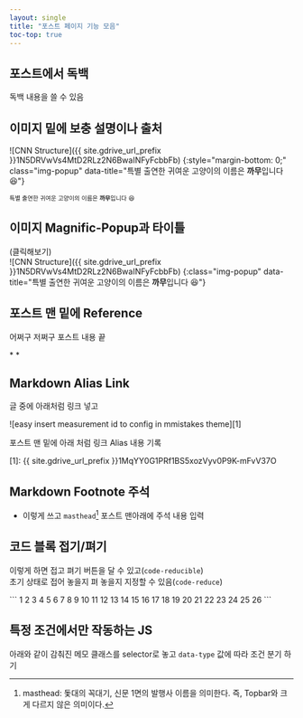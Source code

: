 ```yaml
---
layout: single
title: "포스트 페이지 기능 모음"
toc-top: true
---
```

## 포스트에서 독백

<div class="md-monologue" markdown=1>
독백 내용을 쓸 수 있음
</div>

## 이미지 밑에 보충 설명이나 출처

![CNN Structure]({{ site.gdrive_url_prefix }}1N5DRVwVs4MtD2RLz2N6BwaINFyFcbbFb)
{:style="margin-bottom: 0;" class="img-popup" data-title="특별 출연한 귀여운 고양이의 이름은 <strong>까무</strong>입니다 😆"}
<div style="font-size: .75em;" markdown=1>
특별 출연한 귀여운 고양이의 이름은 <strong>까무</strong>입니다 😆
</div>

## 이미지 Magnific-Popup과 타이틀

(클릭해보기)<br/>
![CNN Structure]({{ site.gdrive_url_prefix }}1N5DRVwVs4MtD2RLz2N6BwaINFyFcbbFb)
{:class="img-popup" data-title="특별 출연한 귀여운 고양이의 이름은 <strong>까무</strong>입니다 😆"}

## 포스트 맨 밑에 Reference

어쩌구 저쩌구 포스트 내용 끝

<div class="md-reference" markdown=1>
* <https://towardsdatascience.com/a-comprehensive-introduction-to-different-types-of-convolutions-in-deep-learning-669281e58215#:~:text=A%20%E2%80%9CKernel%E2%80%9D%20refers%20to%20a,is%20a%20collection%20of%20kernels.>
* <http://taewan.kim/post/cnn/>
</div>

## Markdown Alias Link

글 중에 아래처럼 링크 넣고

![easy insert measurement id to config in mmistakes theme][1]

포스트 맨 밑에 아래 처럼 링크 Alias 내용 기록

[1]: {{ site.gdrive_url_prefix }}1MqYY0G1PRf1BS5xozVyv0P9K-mFvV37O

## Markdown Footnote 주석

* 이렇게 쓰고 `masthead`[^masthead] 포스트 맨아래에 주석 내용 입력

[^masthead]: masthead: 돛대의 꼭대기, 신문 1면의 발행사 이름을 의미한다. 즉, Topbar와 크게 다르지 않은 의미이다.

## 코드 블록 접기/펴기

이렇게 하면 접고 펴기 버튼을 달 수 있고(`code-reducible`)<br/>
초기 상태로 접어 놓을지 펴 놓을지 지정할 수 있음(`code-reduce`)

<div class="code-reducible code-reduce" markdown="1">
```
1
2
3
4
5
6
7
8
9
10
11
12
13
14
15
16
17
18
19
20
21
22
23
24
25
26
```
</div>

## 특정 조건에서만 작동하는 JS

아래와 같이 감춰진 메모 클래스를 selector로 놓고 `data-type` 값에 따라 조건 분기 하기

<div class="memo" hidden data-type="toc"></div>
